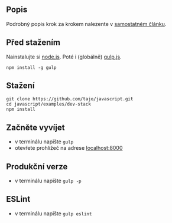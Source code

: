 ## Popis

Podrobný popis krok za krokem nalezente v [samostatném článku](http://www.dzejes.cz/prvni-dev-stack.html).

## Před stažením

Nainstalujte si [node.js](http://nodejs.org).
Poté i (globálně) [gulp.js](http://gulpjs.com/).
```shell
npm install -g gulp
```

## Stažení

```shell
git clone https://github.com/tajo/javascript.git
cd javascript/examples/dev-stack
npm install
```

## Začněte vyvíjet

- v terminálu napište `gulp`
- otevřete prohlížeč na adrese [localhost:8000](http://localhost:8000)

## Produkční verze

- v terminálu napište `gulp -p`

## ESLint

- v terminálu napište `gulp eslint`